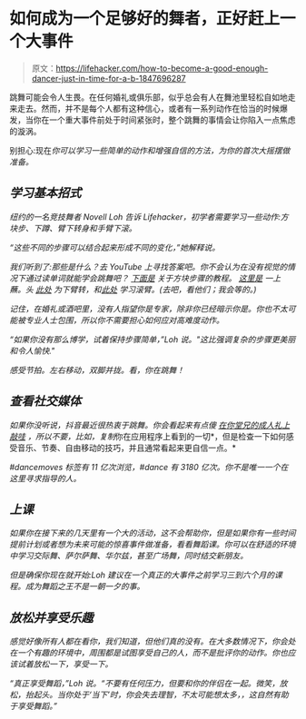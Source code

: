 # 如何成为一个足够好的舞者，正好赶上一个大事件

> 原文：<https://lifehacker.com/how-to-become-a-good-enough-dancer-just-in-time-for-a-b-1847696287>

跳舞可能会令人生畏。在任何婚礼或俱乐部，似乎总会有人在舞池里轻松自如地走来走去。然而，并不是每个人都有这种信心，或者有一系列动作在恰当的时候爆发，当你在一个重大事件前处于时间紧张时，整个跳舞的事情会让你陷入一点焦虑的漩涡。



别担心:现在*你可以学习一些简单的动作和增强自信的方法，为你的首次大摇摆做准备。*

## ***学习基本招式***

*纽约的一名竞技舞者 Novell Loh 告诉 Lifehacker，初学者需要学习一些动作:方块步、下蹲、臂下转身和手臂下滚。*

*“这些不同的步骤可以结合起来形成不同的变化，”她解释说。*

*我们听到了:那些是什么？去 YouTube 上寻找答案吧。你不会认为在没有视觉的情况下通过读单词就能学会跳舞吧？ [下面是](https://www.youtube.com/watch?v=c7zLOz75g1Y) 关于方块步骤的教程。 [这里是](https://www.youtube.com/watch?v=ZwZzPFkkYXQ) 一上蘸。头 [此处](https://www.youtube.com/watch?v=lhu6spVILW8) 为下臂转，和[此处](https://www.youtube.com/watch?v=ALzEr7tWXBY) 学习滚臂。(去吧，看他们；我会等的。)*

*记住，在婚礼或酒吧里，没有人指望你是专家，除非你已经暗示你是。你也不太可能被专业人士包围，所以你不需要担心如何应对高难度动作。*

*“如果你没有那么博学，试着保持步骤简单，”Loh 说。"这比强调复杂的步骤更美丽和令人愉快."*

*感受节拍。左右移动，双脚并拢。看，你在跳舞！*

## ***查看社交媒体***

*如果你没听说，抖音最近很热衷于跳舞。你会看起来有点傻 [在你堂兄的成人礼上敲哇](https://www.youtube.com/watch?v=1KoCWms3jZk) ，所以不要，比如，复制*你在应用程序上看到的一切*，但是检查一下如何感受音乐、节奏、自由移动的技巧，并且通常看起来更自信一点。*

*#dancemoves 标签有 11 亿次浏览，#dance 有 3180 亿次。你不是唯一一个在这里寻求指导的人。*

## ***上课***

*如果你在接下来的几天里有一个大的活动，这不会帮助你，但是如果你有一些时间提前计划或者想为未来可能的惊喜事件做准备，看看舞蹈课。你可以在舒适的环境中学习交际舞、萨尔萨舞、华尔兹，甚至广场舞，同时结交新朋友。*

*但是确保你现在就开始:Loh 建议在一个真正的大事件之前学习三到六个月的课程。成为舞蹈之王不是一朝一夕的事。*

## ***放松并享受乐趣***

*感觉好像所有人都在看你，我们知道，但他们真的没有。在大多数情况下，你会处在一个有趣的环境中，周围都是试图享受自己的人，而不是批评你的动作。你也应该试着放松一下，享受一下。*

*“真正享受舞蹈，”Loh 说。“不要有任何压力，但要和你的伴侣在一起。微笑，放松，抬起头。当你处于‘当下’时，你会失去理智，不太可能想太多，，这自然有助于享受舞蹈。”*